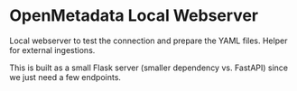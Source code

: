 # OpenMetadata Local Webserver

Local webserver to test the connection and prepare the YAML files. Helper for external ingestions.

This is built as a small Flask server (smaller dependency vs. FastAPI) since we just need a few endpoints.
